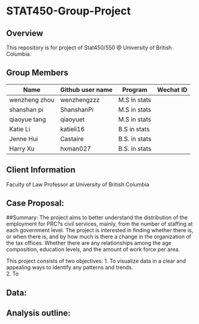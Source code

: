 # STAT450-Group-Project

## Overview

This repository is for project of Stat450/550 @ University of British Columbia.

## Group Members

|   **Name**     | **Github user name** |     **Program**     |    **Wechat ID**    |
|----------------|----------------------|---------------------|---------------------|
| wenzheng zhou  |     wenzhengzzz      |    M.S in stats     |                     |
| shanshan pi    |     ShanshanPi       |    M.S in stats     |                     |
| qiaoyue tang   |     qiaoyuet         |    M.S in stats     |                     |
| Katie Li       |     katieli16        |    B.S in stats     |                     |
| Jenne Hui      |     Castaire         |    B.S. in stats    |                     |
| Harry Xu       |     hxman027         |    B.S. in stats    |                     |

## Client Information

Faculty of Law Professor at University of British Columbia

## Case Proposal:

##Summary:
The project aims to better understand the distribution of the employment for PRC?s civil services, mainly, from the number of staffing at each government level. The project is interested in finding whether there is, or when there is, and by how much is there a change in the organization of the tax offices. Whether there are any relationships among the age composition, education levels, and the amount of work force per area. 

This project consists of two objectives: 
	1. To visualize data in a clear and appealing ways to identify any patterns and trends.  
	2. To 


## Data:


## Analysis outline:
